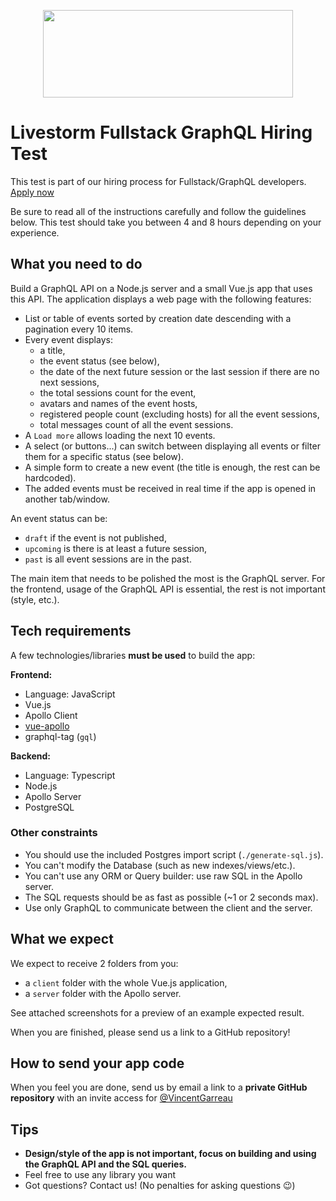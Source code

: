 <p align="center">
  <img width="400" height="140" src="https://svgshare.com/i/Qo0.svg">
</p>

# Livestorm Fullstack GraphQL Hiring Test

This test is part of our hiring process for Fullstack/GraphQL developers. [Apply now](https://jobs.livestorm.co/)

Be sure to read all of the instructions carefully and follow the guidelines below. This test should take you between 4 and 8 hours depending on your experience.

## What you need to do

Build a GraphQL API on a Node.js server and a small Vue.js app that uses this API. The application displays a web page with the following features:

- List or table of events sorted by creation date descending with a pagination every 10 items.
- Every event displays:
  - a title,
  - the event status (see below),
  - the date of the next future session or the last session if there are no next sessions,
  - the total sessions count for the event,
  - avatars and names of the event hosts,
  - registered people count (excluding hosts) for all the event sessions,
  - total messages count of all the event sessions.
- A `Load more` allows loading the next 10 events.
- A select (or buttons...) can switch between displaying all events or filter them for a specific status (see below).
- A simple form to create a new event (the title is enough, the rest can be hardcoded).
- The added events must be received in real time if the app is opened in another tab/window.

An event status can be:
- `draft` if the event is not published,
- `upcoming` is there is at least a future session,
- `past` is all event sessions are in the past.

The main item that needs to be polished the most is the GraphQL server. For the frontend, usage of the GraphQL API is essential, the rest is not important (style, etc.).

## Tech requirements

A few technologies/libraries **must be used** to build the app:

**Frontend:**

- Language: JavaScript
- Vue.js
- Apollo Client
- [vue-apollo](https://vue-apollo.netlify.com/)
- graphql-tag (`gql`)

**Backend:**

- Language: Typescript
- Node.js
- Apollo Server
- PostgreSQL

### Other constraints

- You should use the included Postgres import script (`./generate-sql.js`).
- You can't modify the Database (such as new indexes/views/etc.).
- You can't use any ORM or Query builder: use raw SQL in the Apollo server.
- The SQL requests should be as fast as possible (~1 or 2 seconds max).
- Use only GraphQL to communicate between the client and the server.

## What we expect

We expect to receive 2 folders from you:

- a `client` folder with the whole Vue.js application,
- a `server` folder with the Apollo server.

See attached screenshots for a preview of an example expected result.

When you are finished, please send us a link to a GitHub repository!

## How to send your app code

When you feel you are done, send us by email a link to a **private GitHub repository** with an invite access for [@VincentGarreau](https://github.com/VincentGarreau)

## Tips

- **Design/style of the app is not important, focus on building and using the GraphQL API and the SQL queries.**
- Feel free to use any library you want
- Got questions? Contact us! (No penalties for asking questions 😉)
